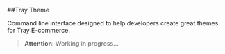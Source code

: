 ##Tray Theme

Command line interface designed to help developers create great themes for Tray E-commerce.

> **Attention**: Working in progress...
